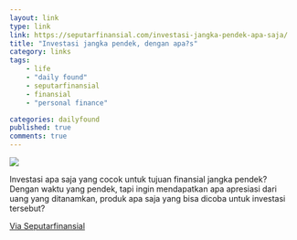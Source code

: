 ```yaml
---
layout: link
type: link
link: https://seputarfinansial.com/investasi-jangka-pendek-apa-saja/
title: "Investasi jangka pendek, dengan apa?s"
category: links
tags: 
    - life
    - "daily found"
    - seputarfinansial
    - finansial
    - "personal finance"

categories: dailyfound
published: true
comments: true
---
```


![](https://d33wubrfki0l68.cloudfront.net/1e77f5138acd42cce360131802d4d54f71586644/4289f/images/posts/precondo-ca-olsgcrlsykw-unsplash.jpg)

Investasi apa saja yang cocok untuk tujuan finansial jangka pendek?
Dengan waktu yang pendek, tapi ingin mendapatkan apa apresiasi dari uang yang ditanamkan, produk apa saja yang bisa dicoba untuk investasi tersebut?


[Via Seputarfinansial](https://seputarfinansial.com/investasi-jangka-pendek-apa-saja/)

